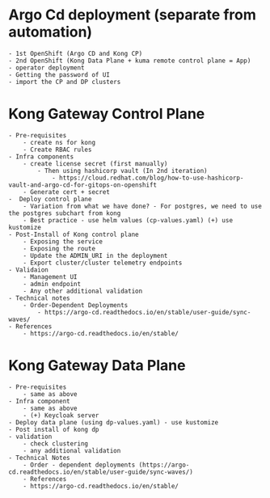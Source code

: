 # Argo Cd deployment (separate from automation)
    - 1st OpenShift (Argo CD and Kong CP)
    - 2nd OpenShift (Kong Data Plane + kuma remote control plane = App)
    - operator deployment
    - Getting the password of UI
    - import the CP and DP clusters


# Kong Gateway Control Plane 
    - Pre-requisites
        - create ns for kong
        - Create RBAC rules
    - Infra components
        - create license secret (first manually)
            - Then using hashicorp vault (In 2nd iteration) 
                - https://cloud.redhat.com/blog/how-to-use-hashicorp-vault-and-argo-cd-for-gitops-on-openshift
        - Generate cert + secret 
    -  Deploy control plane 
        - Variation from what we have done? - For postgres, we need to use the postgres subchart from kong
        - Best practice - use helm values (cp-values.yaml) (+) use kustomize
    - Post-Install of Kong control plane 
        - Exposing the service
        - Exposing the route
        - Update the ADMIN_URI in the deployment
        - Export cluster/cluster telemetry endpoints
    - Validaion 
        - Management UI
        - admin endpoint
        - Any other additional validation
    - Technical notes
        - Order-Dependent Deployments 
            - https://argo-cd.readthedocs.io/en/stable/user-guide/sync-waves/
    - References
        - https://argo-cd.readthedocs.io/en/stable/

# Kong Gateway Data Plane
    - Pre-requisites
        - same as above
    - Infra component
        - same as above
        - (+) Keycloak server
    - Deploy data plane (using dp-values.yaml) - use kustomize
    - Post install of kong dp
    - validation
        - check clustering
        - any additional validation
    - Technical Notes
        - Order - dependent deployments (https://argo-cd.readthedocs.io/en/stable/user-guide/sync-waves/)
        - References
        - https://argo-cd.readthedocs.io/en/stable/

    

